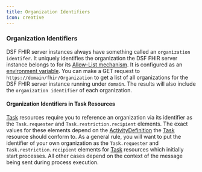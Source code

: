 ```yaml
---
title: Organization Identifiers
icon: creative
---
```


### Organization Identifiers
DSF FHIR server instances always have something called an `organization identifer`. It uniquely identifies the organization the DSF FHIR server instance belongs to for its [Allow-List mechanism](https://dsf.dev/intro/info/allowList.html). It is configured as an [environment variable](https://dsf.dev/stable/maintain/fhir/configuration.html#dev-dsf-fhir-server-organization-identifier-value). You can make a GET request to `https://domain/fhir/Organization` to get a list of all organizations for the DSF FHIR server instance running under `domain`. The results will also include the `organization identifier` of each organization.  

#### Organization Identifiers in Task Resources
[Task](../../concepts/fhir/task.md) resources require you to reference an organization via its identifier as the `Task.requester` and `Task.restriction.recipient` elements. The exact values for these elements depend on the [ActivityDefinition](../../concepts/fhir/activitydefinition.md) the [Task](../../concepts/fhir/task.md) resource should conform to. As a general rule, you will want to put the identifier of your own organization as the `Task.requester` and `Task.restriction.recipient` elements for [Task](../../concepts/fhir/task.md) resources which initially start processes. All other cases depend on the context of the message being sent during process execution.